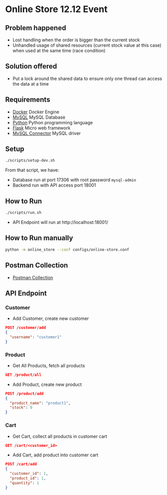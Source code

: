 # Online Store 12.12 Event

## Problem happened

* Lost handling when the order is bigger than the current stock
* Unhandled usage of shared resources (current stock value at this case)
  when used at the same time (race condition)

## Solution offered

* Put a lock around the shared data to ensure only one thread can access
  the data at a time

## Requirements

* [Docker](https://docs.docker.com/get-docker/) Docker Engine
* [MySQL](https://www.mysql.com) MySQL Database
* [Python](https://www.python.org/downloads) Python programming language
* [Flask](https://flask.palletsprojects.com/en/1.1.x/) Micro web framework
* [MySQL Connector](https://dev.mysql.com/downloads/connector/python/) MySQL driver

## Setup

```bash
./scripts/setup-dev.sh
```

From that script, we have:

* Database run at port 17306 with root password `mysql-admin`
* Backend run with API access port 18001

## How to Run

```bash
./scripts/run.sh
```

* API Endpoint will run at http://localhost:18001/

## How to Run manually

```bash
python -m online_store --conf configs/online-store.conf
```

## Postman Collection

* [Postman Collection](configs/evermos_postman.json)

## API Endpoint

### Customer

* Add Customer, create new customer

```json
POST /customer/add
{
  "username": "customer1"
}
```

### Product

* Get All Products, fetch all products

```json
GET /product/all
```

* Add Product, create new product

```json
POST /product/add
{
  "product_name": "product1",
  "stock": 0
}
```

### Cart

* Get Cart, collect all products in customer cart

```json
GET /cart/<customer_id>
```

* Add Cart, add product into customer cart

```json
POST /cart/add
{
  "customer_id": 1,
  "product_id": 1,
  "quantity": 1
}
```
